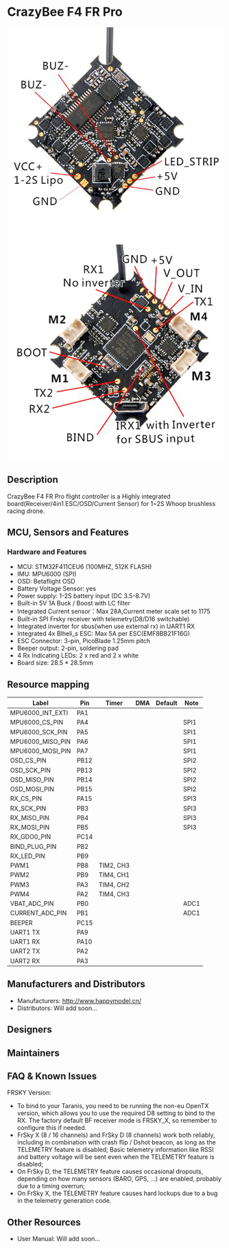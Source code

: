 # CrazyBee F4 FR Pro
![CrazyBee F4 FR Pro front](images/CrazyBeeF4FRProTop.jpg)
![CrazyBee F4 FR Pro back](images/CrazyBeeF4FRProBot.jpg)

## Description
CrazyBee F4 FR Pro flight controller is a Highly integrated board(Receiver/4in1 ESC/OSD/Current Sensor) for 1~2S Whoop brushless racing drone.

## MCU, Sensors and Features

### Hardware and Features
  - MCU: STM32F411CEU6 (100MHZ, 512K FLASH)
  - IMU: MPU6000 (SPI) 
  - OSD: Betaflight OSD
  - Battery Voltage Sensor: yes
  - Power supply: 1-2S battery input (DC 3.5-8.7V)
  - Built-in 5V 1A Buck / Boost with LC filter
  - Integrated Current sensor：Max 28A,Current meter scale set to 1175
  - Built-in SPI Frsky receiver with telemetry(D8/D16 switchable)
  - Integrated inverter for sbus(when use external rx) in UART1 RX
  - Integrated 4x Blheli_s ESC: Max 5A per ESC(EMF8BB21F16G)
  - ESC Connector: 3-pin, PicoBlade 1.25mm pitch
  - Beeper output: 2-pin, soldering pad
  - 4 Rx Indicating LEDs: 2 x red  and  2 x white
  - Board size: 28.5 * 28.5mm

## Resource mapping

| Label                      | Pin | Timer  | DMA | Default     | Note                             |
|----------------------------|------|-------|-----|-------------|----------------------------------|
| MPU6000_INT_EXTI           | PA1  |       |     |             |                                  |
| MPU6000_CS_PIN             | PA4  |       |     |             |    SPI1                          |
| MPU6000_SCK_PIN            | PA5  |       |     |             |    SPI1                          |
| MPU6000_MISO_PIN           | PA6  |       |     |             |    SPI1                          |
| MPU6000_MOSI_PIN           | PA7  |       |     |             |    SPI1                          |
| OSD_CS_PIN                 | PB12 |       |     |             |    SPI2                          |
| OSD_SCK_PIN                | PB13 |       |     |             |    SPI2                          |
| OSD_MISO_PIN               | PB14 |       |     |             |    SPI2                          |
| OSD_MOSI_PIN               | PB15 |       |     |             |    SPI2                          |
| RX_CS_PIN                  | PA15 |       |     |             |    SPI3                          |
| RX_SCK_PIN                 | PB3  |       |     |             |    SPI3                          |
| RX_MISO_PIN                | PB4  |       |     |             |    SPI3                          |
| RX_MOSI_PIN                | PB5  |       |     |             |    SPI3                          |
| RX_GDO0_PIN                | PC14 |       |     |             |                                  |
| BIND_PLUG_PIN              | PB2  |       |     |             |                                  |
| RX_LED_PIN                 | PB9  |       |     |             |                                  |
| PWM1                       | PB8  | TIM2, CH3 | |             |                                  |
| PWM2                       | PB9  | TIM4, CH1 | |             |                                  |
| PWM3                       | PA3  | TIM4, CH2 | |             |                                  |
| PWM4                       | PA2  | TIM4, CH3 | |             |                                  |
| VBAT_ADC_PIN               | PB0  |       |     |             |      ADC1                        |
| CURRENT_ADC_PIN            | PB1  |       |     |             |      ADC1                        |
| BEEPER                     | PC15 |       |     |             |                                  |
| UART1 TX                   | PA9  |       |     |             |      						       |
| UART1 RX                   | PA10 |       |     |             |            					   |
| UART2 TX                   | PA2  |       |     |             |      						       |
| UART2 RX                   | PA3  |       |     |             |            					   |


## Manufacturers and Distributors

- Manufacturers: http://www.happymodel.cn/
- Distributors: Will add soon...

## Designers

## Maintainers

## FAQ & Known Issues



FRSKY Version:
- To bind to your Taranis, you need to be running the non-eu OpenTX version, which allows you to use the required D8 setting to bind to the RX. The factory default BF receiver mode is FRSKY_X, so remember to configure this if needed.
- FrSky X (8 / 16 channels) and FrSky D (8 channels) work both reliably, including in combination with crash flip / Dshot beacon, as long as the TELEMETRY feature is disabled;
Basic telemetry information like RSSI and battery voltage will be sent even when the TELEMETRY feature is disabled;
- On FrSky D, the TELEMETRY feature causes occasional dropouts, depending on how many sensors (BARO, GPS, ...) are enabled, probably due to a timing overrun;
- On FrSky X, the TELEMETRY feature causes hard lockups due to a bug in the telemetry generation code.


## Other Resources

- User Manual: Will add soon...

